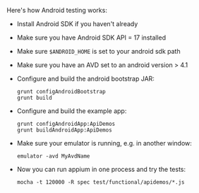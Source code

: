 Here's how Android testing works:

* Install Android SDK if you haven't already
* Make sure you have Android SDK API = 17 installed
* Make sure `$ANDROID_HOME` is set to your android sdk path
* Make sure you have an AVD set to an android version &gt; 4.1
* Configure and build the android bootstrap JAR:

    ```
    grunt configAndroidBootstrap
    grunt build
    ```

* Configure and build the example app:

    ```
    grunt configAndroidApp:ApiDemos
    grunt buildAndroidApp:ApiDemos
    ```

* Make sure your emulator is running, e.g. in another window:

    ```
    emulator -avd MyAvdName
    ```

* Now you can run appium in one process and try the tests:

    ```
    mocha -t 120000 -R spec test/functional/apidemos/*.js
    ```
